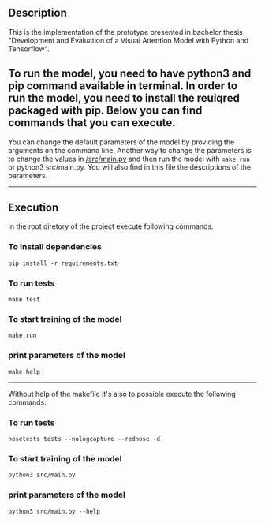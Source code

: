 
## Description

This is the implementation of the prototype presented in bachelor thesis "Development and Evaluation of a Visual Attention Model with Python and Tensorflow".

To run the model, you need to have python3 and pip command available in terminal.
In order to run the model, you need to install the reuiqred packaged with pip.
Below you can find commands that you can execute.
---

You can change the default parameters of the model by providing the arguments on the command line.
Another way to change the parameters is to change the values in [/src/main.py](https://github.com/monapasan/bachelor-thesis/blob/master/src/main.py) and then run the model with `make run` or python3 src/main.py. You will also find in this file the descriptions of the parameters. 

___
## Execution

In the root diretory of the project execute following commands:

### To install dependencies
`pip install -r requirements.txt`

### To run tests
`make test`

### To start training of the model
`make run`

### print parameters of the model
`make help`

___

Without help of the  makefile it's also to possible execute the following commands:

### To run tests
`nosetests tests --nologcapture --rednose -d`

### To start training of the model
`python3 src/main.py`

### print parameters of the model
`python3 src/main.py --help`

